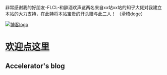非常感谢我的好朋友-FLCL-和醉酒欢声这两名来自xx站xx站的知乎大佬对我建立本站的大力支持，在此特将本站宝贵的开头赠与此二人！
（滑稽doge）
<meta http-equiv="Content-Type" content="text/html; charset=utf-8" />
<meta id="metaKeywords" name="keywords" content="博客,博客园,博客皮肤,博客园皮肤" />
<link id="MainCss" type="text/css" rel="stylesheet" href="style.css" />


<body>

<div id="home">
	<div id="header">
		<div id="blogTitle">
			<a id="lnkBlogLogo" href="#">
			<img id="blogLogo" src="images/logo.gif" alt="博客logo" /></a>
			<h1><a class="headermaintitle" href="https://space.bilibili.com/85117695">欢迎点这里</a></h1>
				<h2>Accelerator&#39;s blog</h2>
		
							
